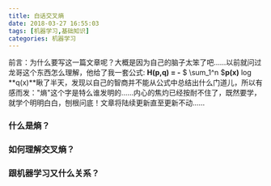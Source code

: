 ```yaml
---
title: 白话交叉熵
date: 2018-03-27 16:55:03
tags: [机器学习,基础知识]
categories: 机器学习
---
```

前言：为什么要写这一篇文章呢？大概是因为自己的脑子太笨了吧……以前就问过龙哥这个东西怎么理解，他给了我一套公式: **H(p,q) = -** $ \sum_1^n $**p(x)**	$\log$**q(x)**瞅了半天，发现以自己的智商并不能从公式中总结出什么门道儿，所以有感而发："熵"这个字是特么谁发明的……内心的焦灼已经按耐不住了，既然要学，就学个明明白白，刨根问底！文章将陆续更新直至更新不动……
### 什么是熵？
### 如何理解交叉熵？
### 跟机器学习又什么关系？

